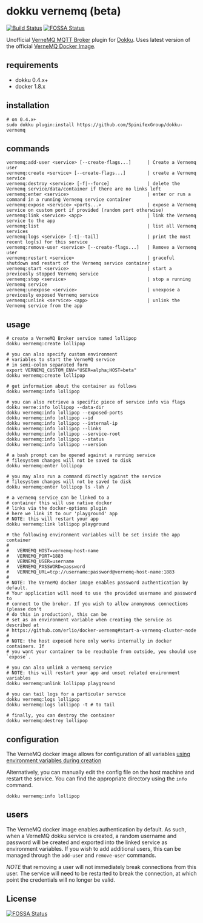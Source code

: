 
# dokku vernemq (beta) 

[![Build Status](https://travis-ci.org/SpinifexGroup/dokku-vernemq.svg?branch=master)](https://travis-ci.org/SpinifexGroup/dokku-vernemq)
[![FOSSA Status](https://app.fossa.io/api/projects/git%2Bgithub.com%2FSpinifexGroup%2Fdokku-vernemq.svg?type=shield)](https://app.fossa.io/projects/git%2Bgithub.com%2FSpinifexGroup%2Fdokku-vernemq?ref=badge_shield)

Unofficial [VerneMQ MQTT Broker](https://vernemq.com/) plugin for [Dokku](http://dokku.viewdocs.io/dokku/). Uses latest version of the official [VerneMQ Docker Image](https://hub.docker.com/r/erlio/docker-vernemq/).

## requirements

- dokku 0.4.x+
- docker 1.8.x

## installation

```shell
# on 0.4.x+
sudo dokku plugin:install https://github.com/SpinifexGroup/dokku-vernemq
```

## commands
```
vernemq:add-user <service> [--create-flags...]      | Create a Vernemq user
vernemq:create <service> [--create-flags...]        | create a Vernemq service
vernemq:destroy <service> [-f|--force]              | delete the Vernemq service/data/container if there are no links left
vernemq:enter <service>                             | enter or run a command in a running Vernemq service container
vernemq:expose <service> <ports...>                 | expose a Vernemq service on custom port if provided (random port otherwise)
vernemq:link <service> <app>                        | link the Vernemq service to the app
vernemq:list                                        | list all Vernemq services
vernemq:logs <service> [-t|--tail]                  | print the most recent log(s) for this service
vernemq:remove-user <service> [--create-flags...]   | Remove a Vernemq user
vernemq:restart <service>                           | graceful shutdown and restart of the Vernemq service container
vernemq:start <service>                             | start a previously stopped Vernemq service
vernemq:stop <service>                              | stop a running Vernemq service
vernemq:unexpose <service>                          | unexpose a previously exposed Vernemq service
vernemq:unlink <service> <app>                      | unlink the Vernemq service from the app
```

## usage

```shell
# create a VerneMQ Broker service named lollipop
dokku vernemq:create lollipop

# you can also specify custom environment
# variables to start the VerneMQ service
# in semi-colon separated form
export VERNEMQ_CUSTOM_ENV="USER=alpha;HOST=beta"
dokku vernemq:create lollipop

# get information about the container as follows
dokku vernemq:info lollipop

# you can also retrieve a specific piece of service info via flags
dokku verne:info lollipop --data-dir
dokku vernemq:info lollipop --exposed-ports
dokku vernemq:info lollipop --id
dokku vernemq:info lollipop --internal-ip
dokku vernemq:info lollipop --links
dokku vernemq:info lollipop --service-root
dokku vernemq:info lollipop --status
dokku vernemq:info lollipop --version

# a bash prompt can be opened against a running service
# filesystem changes will not be saved to disk
dokku vernemq:enter lollipop

# you may also run a command directly against the service
# filesystem changes will not be saved to disk
dokku vernemq:enter lollipop ls -lah /

# a vernemq service can be linked to a
# container this will use native docker
# links via the docker-options plugin
# here we link it to our 'playground' app
# NOTE: this will restart your app
dokku vernemq:link lollipop playground

# the following environment variables will be set inside the app container
#
#   VERNEMQ_HOST=vernemq-host-name
#   VERNEMQ_PORT=1883
#   VERNEMQ_USER=username
#   VERNEMQ_PASSWORD=password
#   VERNEMQ_URL=tcp://username:password@vernemq-host-name:1883
#
# NOTE: The VerneMQ docker image enables password authentication by default.
# Your application will need to use the provided username and password to
# connect to the broker. If you wish to allow anonymous connections (please don't
# do this in production), this can be
# set as an environment variable when creating the service as described at
# https://github.com/erlio/docker-vernemq#start-a-vernemq-cluster-node
#
# NOTE: the host exposed here only works internally in docker containers. If
# you want your container to be reachable from outside, you should use `expose`.

# you can also unlink a vernemq service
# NOTE: this will restart your app and unset related environment variables
dokku vernemq:unlink lollipop playground

# you can tail logs for a particular service
dokku vernemq:logs lollipop
dokku vernemq:logs lollipop -t # to tail

# finally, you can destroy the container
dokku vernemq:destroy lollipop
```

## configuration

The VerneMQ docker image allows for configuration of all variables [using environment variables during creation](https://github.com/erlio/docker-vernemq#vernemq-configuration)

Alternatively, you can manually edit the config file on the host machine and restart the service. You
can find the appropriate directory using the `info` command.

```shell
dokku vernemq:info lollipop
```

## users

The VerneMQ docker image enables authentication by default. As such, when a VerneMQ dokku service is created,
a random username and password will be created and exported into the linked service as environment
variables. If you wish to add additional users, this can be managed through the `add-user` and `remove-user` commands.

*NOTE* that removing a user will not immediately break connections from this user. The service will need to
be restarted to break the connection, at which point the credentials will no longer be valid.


## License
[![FOSSA Status](https://app.fossa.io/api/projects/git%2Bgithub.com%2FSpinifexGroup%2Fdokku-vernemq.svg?type=large)](https://app.fossa.io/projects/git%2Bgithub.com%2FSpinifexGroup%2Fdokku-vernemq?ref=badge_large)

